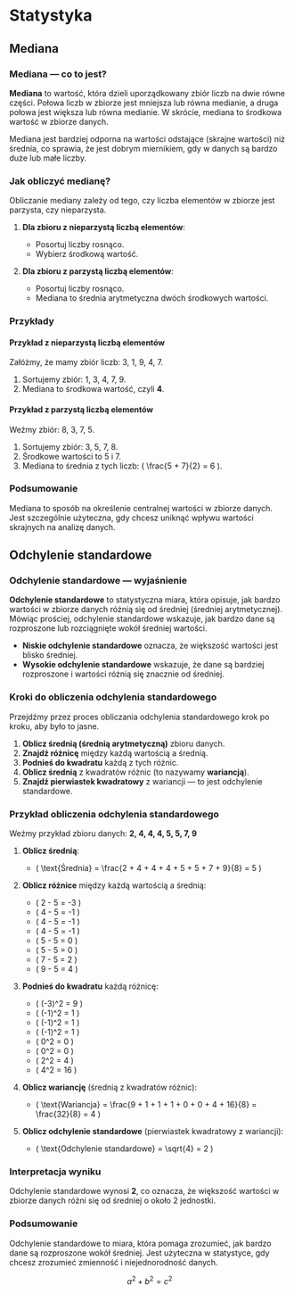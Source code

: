 # Statystyka

## Mediana

### Mediana — co to jest?

**Mediana** to wartość, która dzieli uporządkowany zbiór liczb na dwie równe części. Połowa liczb w zbiorze jest mniejsza lub równa medianie, a druga połowa jest większa lub równa medianie. W skrócie, mediana to środkowa wartość w zbiorze danych.

Mediana jest bardziej odporna na wartości odstające (skrajne wartości) niż średnia, co sprawia, że jest dobrym miernikiem, gdy w danych są bardzo duże lub małe liczby.

### Jak obliczyć medianę?

Obliczanie mediany zależy od tego, czy liczba elementów w zbiorze jest parzysta, czy nieparzysta.

1. **Dla zbioru z nieparzystą liczbą elementów**:
   * Posortuj liczby rosnąco.
   * Wybierz środkową wartość.

2. **Dla zbioru z parzystą liczbą elementów**:
   * Posortuj liczby rosnąco.
   * Mediana to średnia arytmetyczna dwóch środkowych wartości.

### Przykłady

#### Przykład z nieparzystą liczbą elementów

Załóżmy, że mamy zbiór liczb: 3, 1, 9, 4, 7.

1. Sortujemy zbiór: 1, 3, 4, 7, 9.
2. Mediana to środkowa wartość, czyli **4**.

#### Przykład z parzystą liczbą elementów

Weźmy zbiór: 8, 3, 7, 5.

1. Sortujemy zbiór: 3, 5, 7, 8.
2. Środkowe wartości to 5 i 7.
3. Mediana to średnia z tych liczb: \( \frac{5 + 7}{2} = 6 \).

### Podsumowanie

Mediana to sposób na określenie centralnej wartości w zbiorze danych. Jest szczególnie użyteczna, gdy chcesz uniknąć wpływu wartości skrajnych na analizę danych.

## Odchylenie standardowe

### Odchylenie standardowe — wyjaśnienie

**Odchylenie standardowe** to statystyczna miara, która opisuje, jak bardzo wartości w zbiorze danych różnią się od średniej (średniej arytmetycznej). Mówiąc prościej, odchylenie standardowe wskazuje, jak bardzo dane są rozproszone lub rozciągnięte wokół średniej wartości.

* **Niskie odchylenie standardowe** oznacza, że większość wartości jest blisko średniej.
* **Wysokie odchylenie standardowe** wskazuje, że dane są bardziej rozproszone i wartości różnią się znacznie od średniej.

### Kroki do obliczenia odchylenia standardowego

Przejdźmy przez proces obliczania odchylenia standardowego krok po kroku, aby było to jasne.

1. **Oblicz średnią (średnią arytmetyczną)** zbioru danych.
2. **Znajdź różnicę** między każdą wartością a średnią.
3. **Podnieś do kwadratu** każdą z tych różnic.
4. **Oblicz średnią** z kwadratów różnic (to nazywamy **wariancją**).
5. **Znajdź pierwiastek kwadratowy** z wariancji — to jest odchylenie standardowe.

### Przykład obliczenia odchylenia standardowego

Weźmy przykład zbioru danych: **2, 4, 4, 4, 5, 5, 7, 9**

1. **Oblicz średnią**:
   * \( \text{Średnia} = \frac{2 + 4 + 4 + 4 + 5 + 5 + 7 + 9}{8} = 5 \)

2. **Oblicz różnice** między każdą wartością a średnią:
   * \( 2 - 5 = -3 \)
   * \( 4 - 5 = -1 \)
   * \( 4 - 5 = -1 \)
   * \( 4 - 5 = -1 \)
   * \( 5 - 5 = 0 \)
   * \( 5 - 5 = 0 \)
   * \( 7 - 5 = 2 \)
   * \( 9 - 5 = 4 \)

3. **Podnieś do kwadratu** każdą różnicę:
   * \( (-3)^2 = 9 \)
   * \( (-1)^2 = 1 \)
   * \( (-1)^2 = 1 \)
   * \( (-1)^2 = 1 \)
   * \( 0^2 = 0 \)
   * \( 0^2 = 0 \)
   * \( 2^2 = 4 \)
   * \( 4^2 = 16 \)

4. **Oblicz wariancję** (średnią z kwadratów różnic):
   * \( \text{Wariancja} = \frac{9 + 1 + 1 + 1 + 0 + 0 + 4 + 16}{8} = \frac{32}{8} = 4 \)

5. **Oblicz odchylenie standardowe** (pierwiastek kwadratowy z wariancji):
   * \( \text{Odchylenie standardowe} = \sqrt{4} = 2 \)

### Interpretacja wyniku

Odchylenie standardowe wynosi **2**, co oznacza, że większość wartości w zbiorze danych różni się od średniej o około 2 jednostki.

### Podsumowanie

Odchylenie standardowe to miara, która pomaga zrozumieć, jak bardzo dane są rozproszone wokół średniej. Jest użyteczna w statystyce, gdy chcesz zrozumieć zmienność i niejednorodność danych.

$$
a^2 + b^2 = c^2
$$
